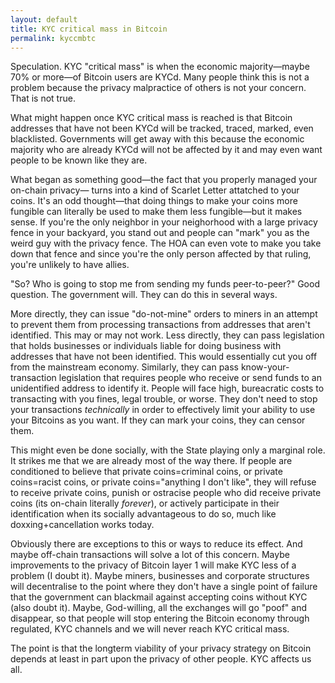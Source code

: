 ```yaml
---
layout: default
title: KYC critical mass in Bitcoin
permalink: kyccmbtc
---
```


Speculation. KYC "critical mass" is when the economic majority—maybe
70% or more—of Bitcoin users are KYCd. Many people
think this is not a problem because the privacy malpractice of others
is not your concern. That is not true.

What might happen once KYC critical mass is reached is that Bitcoin
addresses that have not been KYCd will be tracked, traced, marked,
even blacklisted. Governments will get away with this
because the economic majority who are already KYCd will not be
affected by it and may even want people to be known like they are.

What began as something good—the fact that you properly managed your
on-chain privacy— turns into a kind of Scarlet Letter attatched to
your coins. It's an odd thought—that doing things to make your coins
more fungible can literally be used to make them less fungible—but it makes sense. If you're
the only neighbor in your neighorhood with a large privacy fence in your
backyard, you stand out and people can "mark" you as the weird guy
with the privacy fence. The HOA can even vote
to make you take down that fence and since you're the only person affected
by that ruling, you're unlikely to have allies. 


"So? Who is going to stop me from sending my funds peer-to-peer?" Good
 question. The government will. They can do this in several ways. 

More directly, they can issue "do-not-mine" orders to miners in an
attempt to prevent them from processing transactions from addresses
that aren't identified. This may or may not work. Less directly, they
can pass legislation that holds businesses or individuals liable for
doing business with addresses that have not been identified. This
would essentially cut you off from the mainstream economy. Similarly, they can pass
know-your-transaction legislation that requires people who receive or send funds
to an unidentified address to identify it. People will face high, bureacratic costs
to transacting with you fines, legal trouble, or worse. They don't need to stop
your transactions *technically* in order to effectively limit your
ability to use your Bitcoins as you want. If they can mark your coins,
they can censor them.

This might even be done socially, with the State playing only a marginal role. It strikes me that we are already
most of the way there. If people are conditioned to believe that
private coins=criminal coins, or private coins=racist coins, or private coins="anything I don't like", they will refuse to receive private coins, punish  or ostracise
people who did receive private coins (its on-chain literally *forever*), or
actively participate in their identification when its socially advantageous to do so,
much like doxxing+cancellation works today. 

Obviously there are exceptions to this or ways to reduce its effect. And maybe off-chain
transactions will solve a lot of this concern. Maybe improvements to
the privacy of Bitcoin layer 1 will make KYC less of a problem (I doubt it). Maybe
miners, businesses and corporate structures will decentralise to the
point where they don't have a single point of failure that the
government can blackmail against accepting coins without KYC (also doubt it). Maybe,
God-willing, all the exchanges will go "poof" and disappear, so that
people will stop entering the Bitcoin economy through regulated, KYC
channels and we will never reach KYC critical mass.

The point is that the longterm viability of your privacy strategy on
Bitcoin depends at least in part upon the privacy of other people. KYC affects us all.

